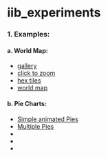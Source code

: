 iib_experiments
===============

### 1. Examples:

#### a. World Map:

* [gallery](http://biovisualize.github.io/d3visualization/)
* [click to zoom](http://bl.ocks.org/mbostock/2206590)
* [hex tiles](http://ssz.fr/places/?fr#ac$//)
* [world map](http://www.wimdows.nl/datavis/lib/D3/ciripleth-area-exp.html)

#### b. Pie Charts:

* [Simple animated Pies](http://bl.ocks.org/mbostock/5681842)
* [Multiple Pies](http://bl.ocks.org/mbostock/1305111)
* 
* 
* 


